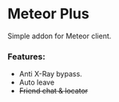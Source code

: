 # Meteor Plus

Simple addon for Meteor client.

### Features:
- Anti X-Ray bypass.
- Auto leave
- ~~Friend chat & locator~~
